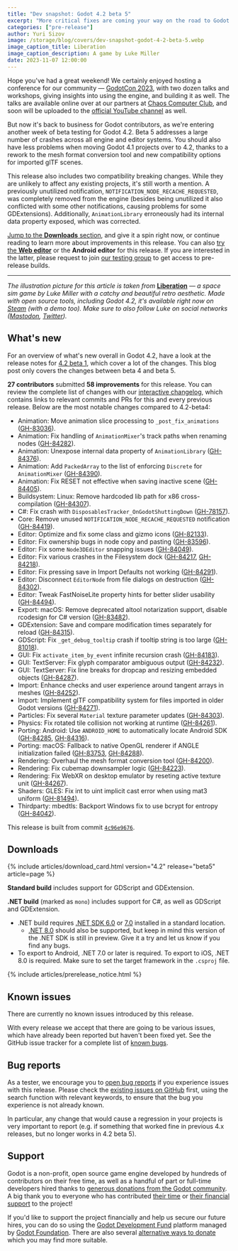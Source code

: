```yaml
---
title: "Dev snapshot: Godot 4.2 beta 5"
excerpt: "More critical fixes are coming your way on the road to Godot 4.2 stable, including smoother transition for 3D projects made in 4.1."
categories: ["pre-release"]
author: Yuri Sizov
image: /storage/blog/covers/dev-snapshot-godot-4-2-beta-5.webp
image_caption_title: Liberation
image_caption_description: A game by Luke Miller
date: 2023-11-07 12:00:00
---
```


Hope you've had a great weekend! We certainly enjoyed hosting a conference for our community — [GodotCon 2023](https://conference.godotengine.org/), with two dozen talks and workshops, giving insights into using the engine, and building it as well. The talks are available online over at our partners at [Chaos Computer Club](https://media.ccc.de/c/godotcon2023), and soon will be uploaded to the [official YouTube channel](https://www.youtube.com/@GodotEngineOfficial/videos) as well.

But now it's back to business for Godot contributors, as we're entering another week of beta testing for Godot 4.2. Beta 5 addresses a large number of crashes across all engine and editor systems. You should also have less problems when moving Godot 4.1 projects over to 4.2, thanks to a rework to the mesh format conversion tool and new compatibility options for imported glTF scenes.

This release also includes two compatibility breaking changes. While they are unlikely to affect any existing projects, it's still worth a mention. A previously unutilized notification, `NOTIFICATION_NODE_RECACHE_REQUESTED`, was completely removed from the engine (besides being unutilized it also conflicted with some other notifications, causing problems for some GDExtensions). Additionally, `AnimationLibrary` erroneously had its internal data property exposed, which was corrected.

[Jump to the **Downloads** section](#downloads), and give it a spin right now, or continue reading to learn more about improvements in this release. You can also [try the **Web editor**](https://editor.godotengine.org/releases/4.2.beta5/) or the **Android editor** for this release. If you are interested in the latter, please request to join [our testing group](https://groups.google.com/g/godot-testers) to get access to pre-release builds.

-----

*The illustration picture for this article is taken from* [**Liberation**](https://store.steampowered.com/app/2413940/Liberation/) *— a space sim game by Luke Miller with a catchy and beautiful retro aesthetic. Made with open source tools, including Godot 4.2, it's available right now on [Steam](https://store.steampowered.com/app/2413940/Liberation/) (with a demo too). Make sure to also follow Luke on social networks ([Mastodon](https://mastodon.gamedev.place/@upmultimedia), [Twitter](https://twitter.com/UpMultimediaBTS)).*

## What's new

For an overview of what's new overall in Godot 4.2, have a look at the release notes for [4.2 beta 1](/article/dev-snapshot-godot-4-2-beta-1/), which cover a lot of the changes. This blog post only covers the changes between beta 4 and beta 5.

**27 contributors** submitted **58 improvements** for this release. You can review the complete list of changes with our [interactive changelog](https://godotengine.github.io/godot-interactive-changelog/#4.2-beta5), which contains links to relevant commits and PRs for this and every previous release. Below are the most notable changes compared to 4.2-beta4:

- Animation: Move animation slice processing to `_post_fix_animations` ([GH-83036](https://github.com/godotengine/godot/pull/83036)).
- Animation: Fix handling of `AnimationMixer`'s track paths when renaming nodes ([GH-84282](https://github.com/godotengine/godot/pull/84282)).
- Animation: Unexpose internal data property of `AnimationLibrary` ([GH-84376](https://github.com/godotengine/godot/pull/84376)).
- Animation: Add `PackedArray` to the list of enforcing `Discrete` for `AnimationMixer` ([GH-84390](https://github.com/godotengine/godot/pull/84390)).
- Animation: Fix RESET not effective when saving inactive scene ([GH-84405](https://github.com/godotengine/godot/pull/84405)).
- Buildsystem: Linux: Remove hardcoded lib path for x86 cross-compilation ([GH-84307](https://github.com/godotengine/godot/pull/84307)).
- C#: Fix crash with `DisposablesTracker_OnGodotShuttingDown` ([GH-78157](https://github.com/godotengine/godot/pull/78157)).
- Core: Remove unused `NOTIFICATION_NODE_RECACHE_REQUESTED` notification ([GH-84419](https://github.com/godotengine/godot/pull/84419)).
- Editor: Optimize and fix some class and gizmo icons ([GH-82133](https://github.com/godotengine/godot/pull/82133)).
- Editor: Fix ownership bugs in node copy and pasting ([GH-83596](https://github.com/godotengine/godot/pull/83596)).
- Editor: Fix some `Node3DEditor` snapping issues ([GH-84049](https://github.com/godotengine/godot/pull/84049)).
- Editor: Fix various crashes in the Filesystem dock ([GH-84217](https://github.com/godotengine/godot/pull/84217), [GH-84218](https://github.com/godotengine/godot/pull/84218)).
- Editor: Fix pressing save in Import Defaults not working ([GH-84291](https://github.com/godotengine/godot/pull/84291)).
- Editor: Disconnect `EditorNode` from file dialogs on destruction ([GH-84302](https://github.com/godotengine/godot/pull/84302)).
- Editor: Tweak FastNoiseLite property hints for better slider usability ([GH-84494](https://github.com/godotengine/godot/pull/84494)).
- Export: macOS: Remove deprecated altool notarization support, disable rcodesign for C# version ([GH-83482](https://github.com/godotengine/godot/pull/83482)).
- GDExtension: Save and compare modification times separately for reload ([GH-84315](https://github.com/godotengine/godot/pull/84315)).
- GDScript: Fix `_get_debug_tooltip` crash if tooltip string is too large ([GH-81018](https://github.com/godotengine/godot/pull/81018)).
- GUI: Fix `activate_item_by_event` infinite recursion crash ([GH-84183](https://github.com/godotengine/godot/pull/84183)).
- GUI: TextServer: Fix glyph comparator ambiguous output ([GH-84232](https://github.com/godotengine/godot/pull/84232)).
- GUI: TextServer: Fix line breaks for dropcap and resizing embedded objects ([GH-84287](https://github.com/godotengine/godot/pull/84287)).
- Import: Enhance checks and user experience around tangent arrays in meshes ([GH-84252](https://github.com/godotengine/godot/pull/84252)).
- Import: Implement glTF compatibility system for files imported in older Godot versions ([GH-84271](https://github.com/godotengine/godot/pull/84271)).
- Particles: Fix several `Material` texture parameter updates ([GH-84303](https://github.com/godotengine/godot/pull/84303)).
- Physics: Fix rotated tile collision not working at runtime ([GH-84261](https://github.com/godotengine/godot/pull/84261)).
- Porting: Android: Use `ANDROID_HOME` to automatically locate Android SDK ([GH-84285](https://github.com/godotengine/godot/pull/84285), [GH-84316](https://github.com/godotengine/godot/pull/84316)).
- Porting: macOS: Fallback to native OpenGL renderer if ANGLE initialization failed ([GH-83753](https://github.com/godotengine/godot/pull/83753), [GH-84288](https://github.com/godotengine/godot/pull/84288)).
- Rendering: Overhaul the mesh format conversion tool ([GH-84200](https://github.com/godotengine/godot/pull/84200)).
- Rendering: Fix cubemap downsampler logic ([GH-84223](https://github.com/godotengine/godot/pull/84223)).
- Rendering: Fix WebXR on desktop emulator by reseting active texture unit ([GH-84267](https://github.com/godotengine/godot/pull/84267)).
- Shaders: GLES: Fix int to uint implicit cast error when using mat3 uniform ([GH-81494](https://github.com/godotengine/godot/pull/81494)).
- Thirdparty: mbedtls: Backport Windows fix to use bcrypt for entropy ([GH-84042](https://github.com/godotengine/godot/pull/84042)).

This release is built from commit [`4c96e9676`](https://github.com/godotengine/godot/commit/4c96e9676b66d0cc9a25022b019b78f4c20ddc60).

## Downloads

{% include articles/download_card.html version="4.2" release="beta5" article=page %}

**Standard build** includes support for GDScript and GDExtension.

**.NET build** (marked as `mono`) includes support for C#, as well as GDScript and GDExtension.
- .NET build requires [.NET SDK 6.0](https://dotnet.microsoft.com/en-us/download/dotnet/6.0) or [7.0](https://dotnet.microsoft.com/en-us/download/dotnet/7.0) installed in a standard location.
  - [.NET 8.0](https://dotnet.microsoft.com/en-us/download/dotnet/8.0) should also be supported, but keep in mind this version of the .NET SDK is still in preview. Give it a try and let us know if you find any bugs.
- To export to Android, .NET 7.0 or later is required. To export to iOS, .NET 8.0 is required. Make sure to set the target framework in the `.csproj` file.

{% include articles/prerelease_notice.html %}

## Known issues

There are currently no known issues introduced by this release.

With every release we accept that there are going to be various issues, which have already been reported but haven't been fixed yet. See the GitHub issue tracker for a complete list of [known bugs](https://github.com/godotengine/godot/issues?q=is%3Aissue+is%3Aopen+label%3Abug+).

## Bug reports

As a tester, we encourage you to [open bug reports](https://github.com/godotengine/godot/issues) if you experience issues with this release. Please check the [existing issues on GitHub](https://github.com/godotengine/godot/issues) first, using the search function with relevant keywords, to ensure that the bug you experience is not already known.

In particular, any change that would cause a regression in your projects is very important to report (e.g. if something that worked fine in previous 4.x releases, but no longer works in 4.2 beta 5).

## Support

Godot is a non-profit, open source game engine developed by hundreds of contributors on their free time, as well as a handful of part or full-time developers hired thanks to [generous donations from the Godot community](https://fund.godotengine.org/). A big thank you to everyone who has contributed [their time](https://github.com/godotengine/godot/blob/master/AUTHORS.md) or [their financial support](https://github.com/godotengine/godot/blob/master/DONORS.md) to the project!

If you'd like to support the project financially and help us secure our future hires, you can do so using the [Godot Development Fund](https://fund.godotengine.org/) platform managed by [Godot Foundation](https://godot.foundation/). There are also several [alternative ways to donate](/donate) which you may find more suitable.
